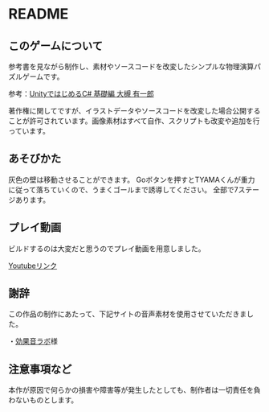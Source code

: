 # README

## このゲームについて

参考書を見ながら制作し、素材やソースコードを改変したシンプルな物理演算パズルゲームです。

参考：[UnityではじめるC# 基礎編   大槻 有一郎](https://www.amazon.co.jp/dp/4844366084/ref=cm_sw_r_tw_dp_QewaGbF4E5SWQ)  

著作権に関してですが、イラストデータやソースコードを改変した場合公開することが許可されています。画像素材はすべて自作、スクリプトも改変や追加を行っています。


## あそびかた

灰色の壁は移動させることができます。
Goボタンを押すとTYAMAくんが重力に従って落ちていくので、うまくゴールまで誘導してください。
全部で7ステージあります。

## プレイ動画

ビルドするのは大変だと思うのでプレイ動画を用意しました。  

[Youtubeリンク](https://youtu.be/Cl0yaanCmjI)


## 謝辞

この作品の制作にあたって、下記サイトの音声素材を使用させていただきました。

・[効果音ラボ](https://soundeffect-lab.info/)様

## 注意事項など

本作が原因で何らかの損害や障害等が発生したとしても、制作者は一切責任を負わないものとします。


